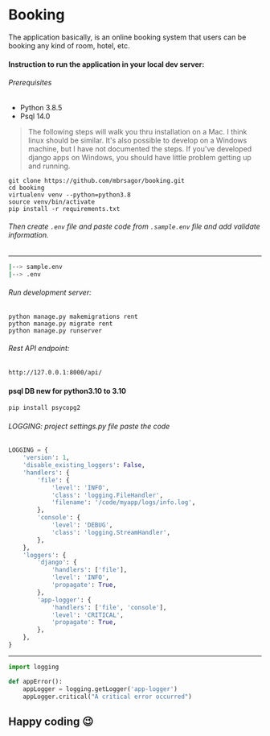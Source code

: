 # Booking
The application basically, is an online booking system that users can be booking any kind of room, hotel, etc.

#### Instruction to run the application in your local dev server:

###### Prerequisites
- Python 3.8.5
- Psql 14.0

> The following steps will walk you thru installation on a Mac. I think linux should be similar. It's also possible to develop on a Windows machine, but I have not documented the steps. If you've developed django apps on Windows, you should have little problem getting up and running.

```
git clone https://github.com/mbrsagor/booking.git
cd booking
virtualenv venv --python=python3.8
source venv/bin/activate
pip install -r requirements.txt
```

###### Then create ``.env`` file and paste code from `.sample.env` file and add validate information.

-------------------------------------------
```bash
|--> sample.env
|--> .env
```

###### Run development server:

```
python manage.py makemigrations rent
python manage.py migrate rent
python manage.py runserver
```


###### Rest API endpoint:
```bash
http://127.0.0.1:8000/api/
```

#### psql DB new for python3.10 to 3.10
```bash
pip install psycopg2
```


###### LOGGING: project settings.py file paste the code
```python
LOGGING = {
    'version': 1,
    'disable_existing_loggers': False,                                                                    
    'handlers': {                                                                                         
        'file': {
            'level': 'INFO',
            'class': 'logging.FileHandler',
            'filename': '/code/myapp/logs/info.log',             
        },
        'console': { 
            'level': 'DEBUG',
            'class': 'logging.StreamHandler',                                                             
        },                                                                                                
    },
    'loggers': {
        'django': {
            'handlers': ['file'],                                                                         
            'level': 'INFO',
            'propagate': True,                                                                            
        },
        'app-logger': { 
            'handlers': ['file', 'console'],                                                              
            'level': 'CRITICAL',                                                                          
            'propagate': True,                                                                            
        },                                                               
    }, 
}
```
------------------

```python
import logging

def appError():
    appLogger = logging.getLogger('app-logger')                                                           
    appLogger.critical("A critical error occurred")
```

## Happy coding :wink:
